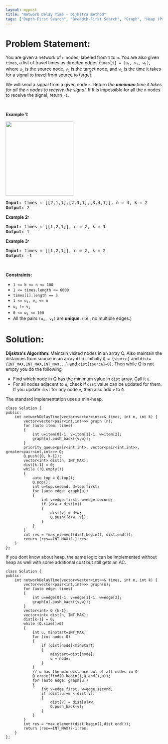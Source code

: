 ```yaml
---
layout: mypost
title: "Network Delay Time - Dijkstra method"
tags: ["Depth-First Search", "Breadth-First Search", "Graph", "Heap (Priority Queue)", "Shortest Path", "Medium"]
---
```

# Problem Statement:
<p>You are given a network of <code>n</code> nodes, labeled from <code>1</code> to <code>n</code>. You are also given <code>times</code>, a list of travel times as directed edges <code>times[i] = (u<sub>i</sub>, v<sub>i</sub>, w<sub>i</sub>)</code>, where <code>u<sub>i</sub></code> is the source node, <code>v<sub>i</sub></code> is the target node, and <code>w<sub>i</sub></code> is the time it takes for a signal to travel from source to target.</p>

<p>We will send a signal from a given node <code>k</code>. Return <em>the <strong>minimum</strong> time it takes for all the</em> <code>n</code> <em>nodes to receive the signal</em>. If it is impossible for all the <code>n</code> nodes to receive the signal, return <code>-1</code>.</p>

<p>&nbsp;</p>
<p><strong class="example">Example 1:</strong></p>
<img alt="" src="https://assets.leetcode.com/uploads/2019/05/23/931_example_1.png" style="width: 217px; height: 239px;" />
<pre>
<strong>Input:</strong> times = [[2,1,1],[2,3,1],[3,4,1]], n = 4, k = 2
<strong>Output:</strong> 2
</pre>

<p><strong class="example">Example 2:</strong></p>

<pre>
<strong>Input:</strong> times = [[1,2,1]], n = 2, k = 1
<strong>Output:</strong> 1
</pre>

<p><strong class="example">Example 3:</strong></p>

<pre>
<strong>Input:</strong> times = [[1,2,1]], n = 2, k = 2
<strong>Output:</strong> -1
</pre>

<p>&nbsp;</p>
<p><strong>Constraints:</strong></p>

<ul>
	<li><code>1 &lt;= k &lt;= n &lt;= 100</code></li>
	<li><code>1 &lt;= times.length &lt;= 6000</code></li>
	<li><code>times[i].length == 3</code></li>
	<li><code>1 &lt;= u<sub>i</sub>, v<sub>i</sub> &lt;= n</code></li>
	<li><code>u<sub>i</sub> != v<sub>i</sub></code></li>
	<li><code>0 &lt;= w<sub>i</sub> &lt;= 100</code></li>
	<li>All the pairs <code>(u<sub>i</sub>, v<sub>i</sub>)</code> are <strong>unique</strong>. (i.e., no multiple edges.)</li>
</ul>

# Solution:
**Dijsktra's Algorithm**: Maintain visited nodes in an array Q. Also maintain the distances from source in an array `dist`. Initially `Q = {source}` and `dist={INT_MAX,INT_MAX,INT_MAX...}`  and `dist[source]=0]`. Then while Q is not empty you do the following
- Find which node in Q has the minimum value in `dist` array. Call it `u`.
- For all nodes adjacent to `u`, check if `dist` value can be updated for them. If you update `dist` for any node `v`, then also add `v` to `Q`.

The standard implementation uses a min-heap.
```
class Solution {
public:
    int networkDelayTime(vector<vector<int>>& times, int n, int k) {
        vector<vector<pair<int,int>>> graph (n);
        for (auto item: times)
        {
            int u=item[0]-1, v=item[1]-1, w=item[2];
            graph[u].push_back({v,w});
        }
        priority_queue<pair<int,int>, vector<pair<int,int>>, greater<pair<int,int>>> Q;
        Q.push({0, k-1});
        vector<int> dist(n, INT_MAX);
        dist[k-1] = 0;
        while (!Q.empty())
        {
            auto top = Q.top();
            Q.pop();
            int u=top.second, d=top.first;
            for (auto edge: graph[u])
            {
                int v=edge.first, w=edge.second;
                if (d+w < dist[v])
                {
                    dist[v] = d+w;
                    Q.push({d+w, v});
                }
            }
        }
        int res = *max_element(dist.begin(), dist.end());
        return (res==INT_MAX)?-1:res;
    }
};
```
If you dont know about heap, the same logic can be implemented without heap as well with some additional cost but still gets an AC.
```
class Solution {
public:
    int networkDelayTime(vector<vector<int>>& times, int n, int k) {
        vector<vector<pair<int,int>>> graph(n);
        for (auto edge: times)
        {
            int u=edge[0]-1, v=edge[1]-1, w=edge[2];
            graph[u].push_back({v,w});
        }
        vector<int> Q {k-1};
        vector<int> dist(n, INT_MAX);
        dist[k-1] = 0;
        while (Q.size()>0)
        {
            int u, minStart=INT_MAX;
            for (int node: Q)
            {
                if (dist[node]<minStart)
                {
                    minStart=dist[node];
                    u = node;
                }
            }
            // u has the min distance out of all nodes in Q
            Q.erase(find(Q.begin(),Q.end(),u));
            for (auto edge: graph[u])
            {
                int v=edge.first, w=edge.second;
                if (dist[u]+w < dist[v])
                {
                    dist[v] = dist[u]+w;
                    Q.push_back(v);
                }
            }
        }
        int res = *max_element(dist.begin(),dist.end());
        return (res==INT_MAX)?-1:res;
    }
};
```